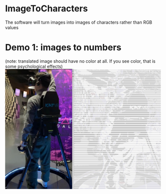 # ImageToCharacters
The software will turn images into images of characters rather than RGB values

# Demo 1: images to numbers
(note: translated image should have no color at all. If you see color, that is some psychological effects)<br>
<img src="imgTochar.jpg"/>
